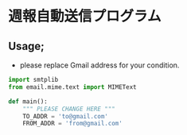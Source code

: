 # 週報自動送信プログラム

## Usage;

* please replace Gmail address for your condition.

```python:source.py
import smtplib
from email.mime.text import MIMEText

def main():
	""" PLEASE CHANGE HERE """
    TO_ADDR = 'to@gmail.com'
    FROM_ADDR = 'from@gmail.com'
```
